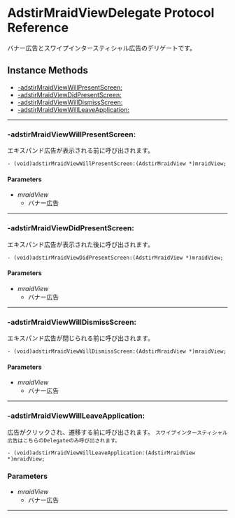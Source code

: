 # AdstirMraidViewDelegate Protocol Reference

バナー広告とスワイプインタースティシャル広告のデリゲートです。

## Instance Methods
* [-adstirMraidViewWillPresentScreen:](#-adstirmraidviewwillpresentscreen)
* [-adstirMraidViewDidPresentScreen:](#-adstirmraidviewdidpresentscreen)
* [-adstirMraidViewWillDismissScreen:](#-adstirmraidviewwilldismissscreen)
* [-adstirMraidViewWillLeaveApplication:](#-adstirmraidviewwillleaveapplication)

***

### -adstirMraidViewWillPresentScreen:
エキスパンド広告が表示される前に呼び出されます。

```objc
- (void)adstirMraidViewWillPresentScreen:(AdstirMraidView *)mraidView;
```

#### Parameters
* _mraidView_
    * バナー広告

***

### -adstirMraidViewDidPresentScreen:
エキスパンド広告が表示された後に呼び出されます。

```objc
- (void)adstirMraidViewDidPresentScreen:(AdstirMraidView *)mraidView;
```

#### Parameters
* _mraidView_
    * バナー広告

***

### -adstirMraidViewWillDismissScreen:
エキスパンド広告が閉じられる前に呼び出されます。

```objc
- (void)adstirMraidViewWillDismissScreen:(AdstirMraidView *)mraidView;
```

#### Parameters
* _mraidView_
    * バナー広告

***

### -adstirMraidViewWillLeaveApplication:
広告がクリックされ、遷移する前に呼び出されます。
`スワイプインタースティシャル広告はこちらのDelegateのみ呼び出されます。`

```objc
- (void)adstirMraidViewWillLeaveApplication:(AdstirMraidView *)mraidView;
```

### Parameters
* _mraidView_
    * バナー広告

***


